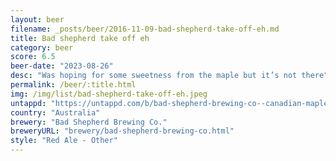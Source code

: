 ```yaml
---
layout: beer
filename: _posts/beer/2016-11-09-bad-shepherd-take-off-eh.md
title: Bad shepherd take off eh
category: beer
score: 6.5
beer-date: "2023-08-26"
desc: "Was hoping for some sweetness from the maple but it’s not there"
permalink: /beer/:title.html
img: /img/list/bad-shepherd-take-off-eh.jpeg
untappd: "https://untappd.com/b/bad-shepherd-brewing-co--canadian-maple-red-ale/5409149"
country: "Australia"
brewery: "Bad Shepherd Brewing Co."
breweryURL: "brewery/bad-shepherd-brewing-co.html"
style: "Red Ale - Other"
---
```

